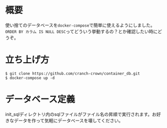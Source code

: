 # 概要
使い捨てのデータベースを`docker-compose`で簡単に使えるようにしました。`ORDER BY カラム IS NULL DESC`ってどういう挙動するの？とか確認したい時にどうぞ。

# 立ち上げ方
`$ git clone https://github.com/cranch-crown/container_db.git`  
`$ docker-compose up -d`

# データベース定義
init_sqlディレクトリ内のsqlファイルがファイル名の昇順で実行されます。お好きなデータを作って気軽にデータベースを壊してください。
